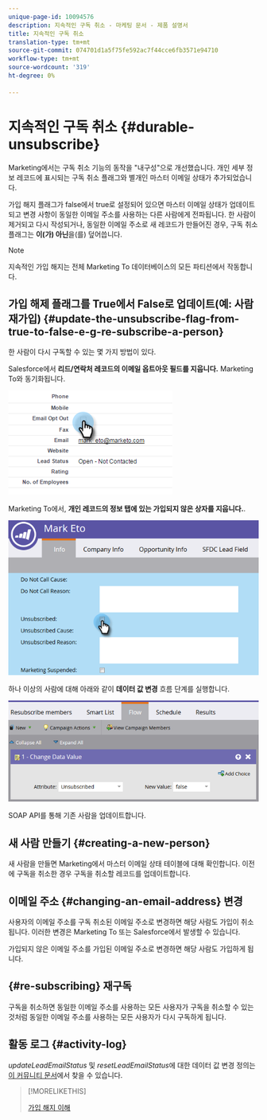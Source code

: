 ```yaml
---
unique-page-id: 10094576
description: 지속적인 구독 취소 - 마케팅 문서 - 제품 설명서
title: 지속적인 구독 취소
translation-type: tm+mt
source-git-commit: 074701d1a5f75fe592ac7f44cce6fb3571e94710
workflow-type: tm+mt
source-wordcount: '319'
ht-degree: 0%

---
```



# 지속적인 구독 취소 {#durable-unsubscribe}

Marketing에서는 구독 취소 기능의 동작을 &quot;내구성&quot;으로 개선했습니다. 개인 세부 정보 레코드에 표시되는 구독 취소 플래그와 별개인 마스터 이메일 상태가 추가되었습니다.

가입 해지 플래그가 false에서 true로 설정되어 있으면 마스터 이메일 상태가 업데이트되고 변경 사항이 동일한 이메일 주소를 사용하는 다른 사람에게 전파됩니다. 한 사람이 제거되고 다시 작성되거나, 동일한 이메일 주소로 새 레코드가 만들어진 경우, 구독 취소 플래그는 **이(가) 아닌**&#x200B;을(를) 덮어씁니다.

>[!NOTE]
>
>지속적인 가입 해지는 전체 Marketing To 데이터베이스의 모든 파티션에서 작동합니다.

## 가입 해제 플래그를 True에서 False로 업데이트(예: 사람 재가입) {#update-the-unsubscribe-flag-from-true-to-false-e-g-re-subscribe-a-person}

한 사람이 다시 구독할 수 있는 몇 가지 방법이 있다.

Salesforce에서 **리드/연락처 레코드의 이메일 옵트아웃 필드를 지웁니다.** Marketing To와 동기화됩니다.

![](assets/one.png)

Marketing To에서, **개인 레코드의 정보 탭에 있는 가입되지 않은 상자를 지웁니다.**.

![](assets/two.png)

하나 이상의 사람에 대해 아래와 같이 **데이터 값 변경** 흐름 단계를 실행합니다.

![](assets/three.png)

SOAP API를 통해 기존 사람을 업데이트합니다.

## 새 사람 만들기 {#creating-a-new-person}

새 사람을 만들면 Marketing에서 마스터 이메일 상태 테이블에 대해 확인합니다. 이전에 구독을 취소한 경우 구독을 취소할 레코드를 업데이트합니다.

## 이메일 주소 {#changing-an-email-address} 변경

사용자의 이메일 주소를 구독 취소된 이메일 주소로 변경하면 해당 사람도 가입이 취소됩니다. 이러한 변경은 Marketing To 또는 Salesforce에서 발생할 수 있습니다.

가입되지 않은 이메일 주소를 가입된 이메일 주소로 변경하면 해당 사람도 가입하게 됩니다.

## {#re-subscribing} 재구독

구독을 취소하면 동일한 이메일 주소를 사용하는 모든 사용자가 구독을 취소할 수 있는 것처럼 동일한 이메일 주소를 사용하는 모든 사용자가 다시 구독하게 됩니다.

## 활동 로그 {#activity-log}

_updateLeadEmailStatus_ 및 _resetLeadEmailStatus_&#x200B;에 대한 데이터 값 변경 정의는 [이 커뮤니티 문서](http://nation.marketo.com/t5/Knowledgebase/Durable-Unsubscribe-Activity-Log/ta-p/252688)에서 찾을 수 있습니다.

>[!MORELIKETHIS]
>
>[가입 해지 이해](/help/marketo/product-docs/email-marketing/deliverability/understanding-unsubscribe.md)
